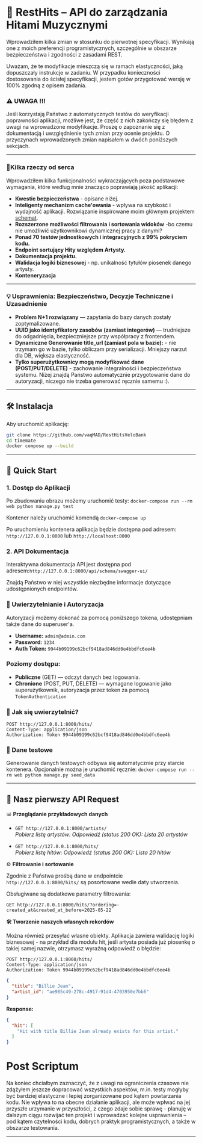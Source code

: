 # 🎵 RestHits – API do zarządzania Hitami Muzycznymi

Wprowadziłem kilka zmian w stosunku do pierwotnej specyfikacji. Wynikają one z moich preferencji
programistycznych, szczególnie w obszarze bezpieczeństwa i zgodności z zasadami REST.

Uważam, że te modyfikacje
mieszczą się w ramach elastyczności, jaką dopuszczały instrukcje w zadaniu. W przypadku konieczności dostosowania do
ścisłej
specyfikacji, jestem gotów przygotować wersję w 100% zgodną z opisem zadania.

### ⚠️ UWAGA !!!

Jeśli korzystają Państwo z automatycznych testów do weryfikacji poprawności aplikacji, możliwe jest, że część z nich
zakończy się błędem z uwagi na wprowadzone modyfikacje. Proszę o zapoznanie się z dokumentacją i uwzględnienie tych
zmian przy ocenie projektu.
O przyczynach wprowadzonych zmian napisałem w dwóch poniższych sekcjach.

---

### 💚Kilka rzeczy od serca

Wprowadziłem kilka funkcjonalności wykraczających poza podstawowe wymagania, które według mnie znacząco poprawiają jakość aplikacji:

* **Kwestie bezpieczeństwa** - opisane niżej.
* **Inteligenty mechanizm cache'owania** - wpływa na szybkość i wydajność aplikacji. Rozwiązanie inspirowane moim głównym projektem [schemat](https://imgur.com/ejYuZhe).
* **Rozszerzone możliwości filtrowania i sortowania widoków** -bo czemu nie umożliwić użytkownikowi dynamicznej pracy z danymi?
* **Ponad 70 testów jednostkowych i integracyjnych z 99% pokryciem kodu.**
* **Endpoint sortujący Hity względem Artysty.**
* **Dokumentacja projektu.**
* **Walidacja logiki biznesowej** - np. unikalność tytułów piosenek danego artysty.
* **Konteneryzacja**

---

### 💡 Usprawnienia: Bezpieczeństwo, Decyzje Techniczne i Uzasadnienie

- **Problem N+1 rozwiązany** — zapytania do bazy danych zostały zoptymalizowane.
- **UUID jako identyfikatory zasobów (zamiast integerów)** — trudniejsze do odgadnięcia, bezpieczniejsze przy współpracy z frontendem.
- **Dynamiczne Generowanie title_url (zamiast pola w bazie):** - nie trzymam go w bazie, tylko obliczam przy serializacji. Mniejszy narzut dla DB, większa elastyczność.
- **Tylko superużytkownicy mogą modyfikować dane (POST/PUT/DELETE)** - zachowanie integralności i bezpieczeństwa systemu. Niżej znajdą Państwo automatycznie przygotowanie dane do autoryzacji, niczego nie trzeba generować ręcznie samemu :). 

---

## 🛠️ Instalacja

Aby uruchomić aplikację:
```bash
git clone https://github.com/vaqMAD/RestHitsVeloBank
cd timemate
docker compose up --build
```

---

## 🚀 Quick Start

### 1. Dostęp do Aplikacji

Po zbudowaniu obrazu możemy uruchomić testy: `docker-compose run --rm web python manage.py test`

Kontener należy uruchomić komendą `docker-compose up`

Po uruchomieniu kontenera aplikacja będzie dostępna pod adresem:
`http://127.0.0.1:8000` lub `http://localhost:8000`

### 2. API Dokumentacja

Interaktywna dokumentacja API jest dostępna pod adresem:`http://127.0.0.1:8000/api/schema/swagger-ui/`

Znajdą Państwo w niej wszystkie niezbędne informacje dotyczące udostępnionych endpointów.

### 🔑 Uwierzytelnianie i Autoryzacja

Autoryzacji możemy dokonać za pomocą poniższego tokena, udostępniam także dane do superuser'a.

- **Username:** `admin@admin.com`
- **Password:** `1234`
- **Auth Token:** `9944b09199c62bcf9418ad846dd0e4bbdfc6ee4b`

### Poziomy dostępu:
- **Publiczne** (GET) — odczyt danych bez logowania.
- **Chronione** (POST, PUT, DELETE) — wymagane logowanie jako superużytkownik, autoryzacja przez token za pomocą `TokenAuthentication`

### 🔐 Jak się uwierzytelnić?

```http
POST http://127.0.0.1:8000/hits/
Content-Type: application/json
Authorization: Token 9944b09199c62bcf9418ad846dd0e4bbdfc6ee4b
```

### 🌱 Dane testowe

Generowanie danych testowych odbywa się automatycznie przy starcie kontenera. Opcjonalnie można je uruchomić ręcznie:
 `docker-compose run --rm web python manage.py seed_data`

---

## 📡 Nasz pierwszy API Request
📊 **Przeglądanie przykładowych danych**
- `GET http://127.0.0.1:8000/artists/`  
  _Pobierz listę artystów: Odpowiedź (status 200 OK): Lista 20 artystów_

- `GET http://127.0.0.1:8000/hits/`  
  _Pobierz listę hitów: Odpowiedź (status 200 OK): Lista 20 hitów_

⚙️ **Filtrowanie i sortowanie**

Zgodnie z Państwa prośbą dane w endpointcie `http://127.0.0.1:8000/hits/` są posortowane wedle daty utworzenia.

Obsługiwane są dodatkowe parametry filtrowania:
```http
GET http://127.0.0.1:8000/hits/?ordering=-created_at&created_at_before=2025-05-22
```

**🛠 Tworzenie naszych własnych rekordów**

Można również przesyłać własne obiekty. Aplikacja zawiera walidację logiki biznesowej - na przykład dla modułu hit,
jeśli artysta posiada już piosenkę o takiej samej nazwie, otrzymasz wyraźną odpowiedź o błędzie:

```http
POST http://127.0.0.1:8000/hits/
Content-Type: application/json
Authorization: Token 9944b09199c62bcf9418ad846dd0e4bbdfc6ee4b
```

```json
{
  "title": "Billie Jean",
  "artist_id": "ae985c49-278c-4917-91d4-4703950e7bb6"
}
```

**Response:**

```json
{
  "hit": [
    "Hit with title Billie Jean already exists for this artist."
  ]
}
```

# Post Scriptum
Na koniec chciałbym zaznaczyć, że z uwagi na ograniczenia czasowe nie zdążyłem jeszcze dopracować wszystkich aspektów, m.in. testy mogłyby być bardziej elastyczne i lepiej zorganizowane pod kątem powtarzania kodu. Nie wpływa to na obecne działanie aplikacji, ale może wpłwać na jej przyszłe urzymanie w przyszłości, z czego zdaje sobie sprawę - planuję w dalszym ciągu rozwijać ten projekt i wprowadzać kolejne usprawnienia – pod kątem czytelności kodu, dobrych praktyk programistycznych, a także w obszarze testowania.

---
